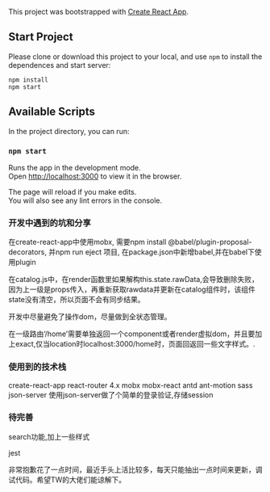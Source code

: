 This project was bootstrapped with [Create React App](https://github.com/facebook/create-react-app).


## Start Project

Please clone or download this project to your local, and use `npm` to install the dependences and start server:

```
npm install
npm start
```


## Available Scripts

In the project directory, you can run:

### `npm start`

Runs the app in the development mode.<br>
Open [http://localhost:3000](http://localhost:3000) to view it in the browser.

The page will reload if you make edits.<br>
You will also see any lint errors in the console.

### 开发中遇到的坑和分享

在create-react-app中使用mobx, 需要npm install @babel/plugin-proposal-decorators, 并npm run eject 项目, 在package.json中新增babel,并在babel下使用plugin

在catalog.js中，在render函数里如果解构this.state.rawData,会导致删除失败，因为上一级是props传入，再重新获取rawdata并更新在catalog组件时，该组件state没有清空，所以页面不会有同步结果。

开发中尽量避免了操作dom，尽量做到全状态管理。

在一级路由‘/home’需要单独返回一个component或者render虚拟dom，并且要加上exact,仅当location时localhost:3000/home时，页面回返回一些文字样式。.


### 使用到的技术栈

create-react-app
react-router 4.x
mobx
mobx-react
antd
ant-motion
sass
json-server
使用json-server做了个简单的登录验证,存储session

### 待完善

search功能,加上一些样式

jest


非常抱歉花了一点时间，最近手头上活比较多，每天只能抽出一点时间来更新，调试代码。希望TW的大佬们能谅解下。




